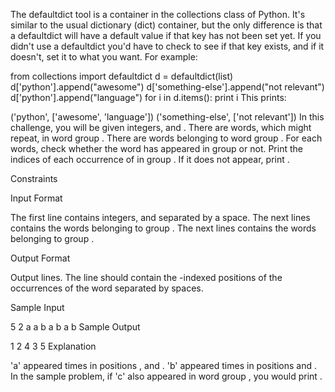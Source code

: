 The defaultdict tool is a container in the collections class of Python. It's similar to the usual dictionary (dict) container, but the only difference is that a defaultdict will have a default value if that key has not been set yet. If you didn't use a defaultdict you'd have to check to see if that key exists, and if it doesn't, set it to what you want. 
For example:

from collections import defaultdict
d = defaultdict(list)
d['python'].append("awesome")
d['something-else'].append("not relevant")
d['python'].append("language")
for i in d.items():
    print i
This prints:

('python', ['awesome', 'language'])
('something-else', ['not relevant'])
In this challenge, you will be given  integers,  and . There are  words, which might repeat, in word group . There are  words belonging to word group . For each words, check whether the word has appeared in group  or not. Print the indices of each occurrence of  in group . If it does not appear, print .

Constraints 
 
 

Input Format

The first line contains integers,  and  separated by a space. 
The next  lines contains the words belonging to group . 
The next  lines contains the words belonging to group .

Output Format

Output  lines. 
The  line should contain the -indexed positions of the occurrences of the  word separated by spaces.

Sample Input

5 2
a
a
b
a
b
a
b
Sample Output

1 2 4
3 5
Explanation

'a' appeared  times in positions ,  and . 
'b' appeared  times in positions  and . 
In the sample problem, if 'c' also appeared in word group , you would print .

